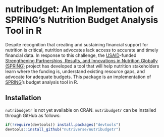 
<!-- README.md is generated from README.Rmd. Please edit that file -->

# nutribudget: An Implementation of SPRING’s Nutrition Budget Analysis Tool in R

Despite recognition that creating and sustaining financial support for
nutrition is critical, nutrition advocates lack access to accurate and
timely financial data. In response to this challenge, the
[USAID](https://www.usaid.gov/)-funded [Strengthening Partnerships,
Results, and Innovations in Nutrition Globally
(SPRING)](https://www.spring-nutrition.org/) project has developed a
tool that will help nutrition stakeholders learn where the funding is,
understand existing resource gaps, and advocate for adequate budgets.
This package is an implementation of
[SPRING](https://www.spring-nutrition.org/)’s budget analysis tool in R.

## Installation

`nutribudgetr` is not yet available on CRAN. `nutribudgetr` can be
installed through GitHub as follows:

``` r
if(!require(devtools)) install.packages("devtools")
devtools::install_github("nutriverse/nutribudgetr")
```
